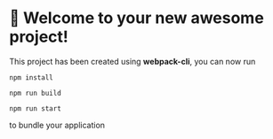 # 🚀 Welcome to your new awesome project!

This project has been created using **webpack-cli**, you can now run

```
npm install

```

```
npm run build
```

```
npm run start

```

to bundle your application
